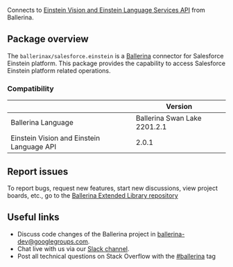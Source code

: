 Connects to [Einstein Vision and Einstein Language Services API](https://metamind.readme.io/reference#predictive-vision-service-api) from Ballerina.

## Package overview
The `ballerinax/salesforce.einstein` is a [Ballerina](https://ballerina.io/) connector for Salesforce Einstein platform. This package provides the capability to access Salesforce Einstein platform related operations.

### Compatibility
|                                              | Version                     |
|----------------------------------------------|-----------------------------|
| Ballerina Language                           | Ballerina Swan Lake 2201.2.1  | 
| Einstein Vision and Einstein Language API    | 2.0.1                       |

## Report issues
To report bugs, request new features, start new discussions, view project boards, etc., go to the [Ballerina Extended Library repository](https://github.com/ballerina-platform/ballerina-extended-library)

## Useful links
- Discuss code changes of the Ballerina project in [ballerina-dev@googlegroups.com](mailto:ballerina-dev@googlegroups.com).
- Chat live with us via our [Slack channel](https://ballerina.io/community/slack/).
- Post all technical questions on Stack Overflow with the [#ballerina](https://stackoverflow.com/questions/tagged/ballerina) tag
